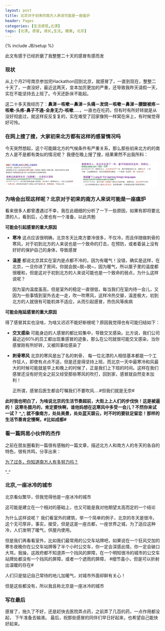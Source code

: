 ```yaml
---
layout: post
title: 北京对于初来的南方人来说可能是一座瘟炉
header: Pages
categories: [生活感悟,北漂]
tags: [北漂, 感冒, 成长,生活, 健康, 北京]
---
```

{% include JB/setup %}

此文有感于已经折磨了我整整二十天的感冒有感而发

### 现状

从上个月21号南京参加完Hackathon回到北京，就感冒了，一直到现在，整整二十天了，一直没好，最近这两天，变本加厉更加的严重，还导致我昨天请假一天，实在不能坚持去上班了。今天还卧床不能起。

这二十多天我经历了：**鼻涕－咳嗽－鼻涕－头痛－发烧－咳嗽－鼻涕－腰酸被疼－咳嗽-头疼-鼻子不通-全身无力-咳嗽**.....，一直也在吃药，但有时有所好转就是从没好彻底过，就这样反反复复的，实在难受了回家像狗一样窝在床上，有时候觉得好可怜。

### 在网上搜了搜，大家初来北方都有这样的感冒情况吗

今天突然想起，这个可能跟北方的气候条件有严重关系，那么那些初来北方的的南方人是不是都有类似的情况呢？ 我便在晚上搜了搜，结果果然不出我所料：

<img src="/assets/images/posts/2015-01/1.jpg" width="48%">
<img src="/assets/images/posts/2015-01/2.jpg" width="50%">
<img src="/assets/images/posts/2015-01/3.jpg" width="48%">
<img src="/assets/images/posts/2015-01/4.jpg" width="50%">

### 为啥会出现这样呢？北京对于初来的南方人来说可能是一座瘟炉

看来很多人都曾遭遇过不幸，我在此细细的分析了一下一些原因，如果有即将要北漂的人，看到后，心里也有一个准备，以此共勉

**可能会引起感冒的重大原因**

* **寒冷**
  这点应该很明确，北京冬天比南方要冷很多，不仅冷，而且伴随做刺骨的寒风，对于初到北方的人来说也是一个致命的打击，在预防，或者着装上没有好好的保护自己的身体，导致感冒

* **温差**
  都说北京其实在室内是点都不冷的，因为有暖气！没错，确实是这样，在北京，一旦你进了房间，你就会脱~脱~脱~，因为暖气，所以屋子里的温度都很暖和，但是这对于初到北方的人来说可能也是一个致命的弱点，为什么这样说呢？

  因为室内温度虽高，但是室外的稳定一直很低，每当我们在室内待一会儿，又因为一些事情到室外去走一走，吹一吹寒风，这样冷热交替，温差极大，初到北方的人就很有可能机体不适应，从而引起感冒，热伤风等疾病

**可能会拖延感冒的重大原因**

得了感冒其实也没啥，为啥又迟迟不能好断根呢？原因我觉得也有可能归结如下：

* **交叉感染** 可能身边的人感冒的都比较集中，导致交叉感染。比方说，我们公司最近近60%的员工都出现重感冒的迹象，那么在公司就很可能交叉感染，当你感冒刚有所好转，又被同事给感染了

* **刺骨寒风**
  北京的寒风是出了名的刺骨， 每一位北漂的人相信基本都是一个工作狂人，即使有点点不适，但是还是得坚持上班，而北京一天中最寒冷和风最大的时候可能就是早上和晚上的时候了，正是我们上下班的时间。这样在我们感冒还没有好完全之前又经受那些寒风的吹打，回到家，感冒就自然变本加利！

  正所谓，感冒后医生都会叮嘱我们不要吹风....#但我们就是无奈#

**此时我也明白了，为啥说北京的生活节奏超前，大街上上人们的步伐快！这是被逼的！ 这寒冬腊月的，肯定要快啊，谁他妈想在这寒风中多受一会儿？不然你来试一试？ ^_^, 就不像南方，处处美景，处处蓝天碧云，时不时的要驻足留恋！那样的生活节奏肯定慢啊，#比如成都#**

### 看一篇网易小伙伴的杰作

之前在朋友圈看到一篇很有感触的一篇文章，描述北方人和南方人的冬天的各自的特色，很有共鸣，分享出来：

[为了过冬，你知道南方人有多努力吗？](http://news.163.com/special/southwinter/?f=wx#!/scene-2)

^_^

### 北京,一座冰冷的城市

北京看似繁华，但我觉得他是一座冰冷的城市

这可能是建立在一个相对的基础上，也又可能是我对他期望太高而定的一个结论

为什么这样说呢？ 我们看室外的建筑，举一个简单的例子，北京的冬天是很冷，这个无可厚非，事实，接受，但是这是一座古都，一座世界之城，为了适应这种冷，人们发明了暖气，供屋内使用。

但是我们再看看室外，比如我们最常用的公交车站牌吧，如果说在一个狂风交加的寒冬夜晚你在公交车站牌等了半个小时公交车，你一定会深感此情，你一定会破口大骂，我操，这政府都不知道弄一个挡风的屏障，在一个明知很冷的城市的公交车站牌处都没有一个挡风的屏障，或者一个遮雨的屏障，  #细节虽小，但是可以折射出温暖的存在#

人们只是惦记自己常待的地儿加暖气，对城市外面却鲜有关心！

但是这些都没有，所以我且称北京是一座冰冷的城市

### 写在最后

感冒了，拖久了不好，还是赶快去医院弄点药，之前弄了几百的药，一点作用都没起， 下午准备去输液。 最后，祝那些感冒的同伴们早日好起来，也希望自己能快好起来。










